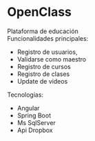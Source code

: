 # OpenClass
Plataforma de educación  
Funcionalidades principales:  
* Registro de usuarios, 
* Validarse como maestro 
* Registro de cursos
* Registro de clases
* Update de videos

Tecnologías:
* Angular 
* Spring Boot
* Ms SqlServer
* Api Dropbox
